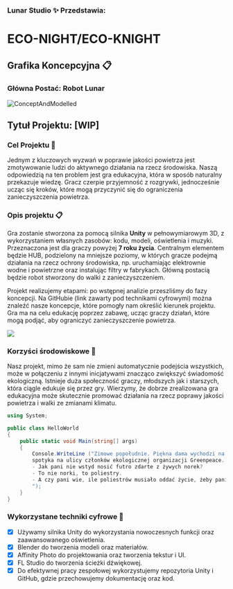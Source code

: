 
### Lunar Studio ✨ Przedstawia:

# **ECO-NIGHT**/**ECO-KNIGHT** 


## Grafika Koncepcyjna 📋

### Główna Postać: Robot Lunar

![ConceptAndModelled](https://github.com/PolarDevTaken/-WIP-/assets/60744493/a553f829-b5d7-46bd-a411-349386926719)



## Tytuł Projektu: **[WIP]** 

### Cel Projektu 🎯

Jednym z kluczowych wyzwań w poprawie jakości powietrza jest zmotywowanie ludzi do aktywnego działania na rzecz środowiska. Naszą odpowiedzią na ten problem jest gra edukacyjna, która w sposób naturalny przekazuje wiedzę. Gracz czerpie przyjemność z rozgrywki, jednocześnie ucząc się kroków, które mogą przyczynić się do ograniczenia zanieczyszczenia powietrza.

### Opis projektu 📋
Gra zostanie stworzona za pomocą silnika **Unity** w pełnowymiarowym 3D, z wykorzystaniem własnych zasobów: kodu, modeli, oświetlenia i muzyki. Przeznaczona jest dla graczy powyżej **7 roku życia**. Centralnym elementem będzie HUB, podzielony na mniejsze poziomy, w których gracze podejmą działania na rzecz ochrony środowiska, np. uruchamiając elektrownie wodne i powietrzne oraz instalując filtry w fabrykach. Główną postacią będzie robot stworzony do walki z zanieczyszczeniem.

Projekt realizujemy etapami: po wstępnej analizie przeszliśmy do fazy koncepcji. Na GitHubie (link zawarty pod technikami cyfrowymi) można znaleźć nasze koncepcje, które pomogły nam określić kierunek projektu. Gra ma na celu edukację poprzez zabawę, ucząc graczy działań, które mogą podjąć, aby ograniczyć zanieczyszczenie powietrza.

![](https://dotnet.microsoft.com/blob-assets/images/illustrations/unity/unity-engine-landscape-swimlane.png)
### Korzyści środowiskowe 🌱
Nasz projekt, mimo że sam nie zmieni automatycznie podejścia wszystkich, może w połączeniu z innymi inicjatywami znacząco zwiększyć świadomość ekologiczną. Istnieje duża społeczność graczy, młodszych jak i starszych, która ciągle edukuje się przez gry. Wierzymy, że dobrze zrealizowana gra edukacyjna może skutecznie promować działania na rzecz poprawy jakości powietrza i walki ze zmianami klimatu.




```C#
using System;

public class HelloWorld
{
    public static void Main(string[] args)
    {
        Console.WriteLine ("Zimowe popołudnie. Piękna dama wychodzi na spacer w futrze i
        spotyka na ulicy członków ekologicznej organizacji Greenpeace.  
        - Jak pani nie wstyd nosić futro zdarte z żywych norek?  
        - To nie norki, to poliestry.  
        - A czy pani wie, ile poliestrów musiało oddać życie, żeby pani miała futro?!
        ");
    }
}
```

### Wykorzystane techniki cyfrowe 🤖
- [x] Używamy silnika Unity do wykorzystania nowoczesnych funkcji oraz zaawansowanego oświetlenia.
- [x] Blender do tworzenia modeli oraz materiałów.
- [x] Affinity Photo do projektowania oraz tworzenia tekstur i UI.
- [x] FL Studio do tworzenia ścieżki dźwiękowej.
- [x] Do efektywnej pracy zespołowej wykorzystujemy repozytoria Unity i GitHub, gdzie przechowujemy dokumentację oraz kod.
